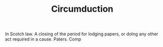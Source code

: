 ---
title: Circumduction
letter: C
permalink: "/definitions/bld-circumduction.html"
body: In Scotch law. A closing of the period for lodging papers, or dolng any other
  act required in a cause. Paters. Comp
published_at: '2018-07-07'
source: Black's Law Dictionary 2nd Ed (1910)
layout: post
---